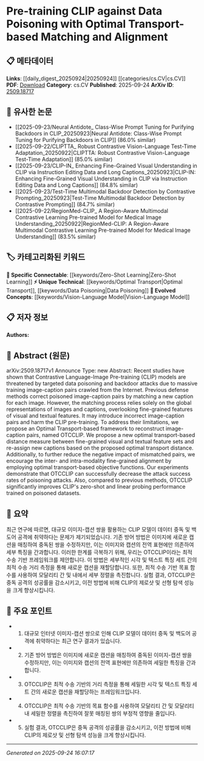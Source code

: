<!-- KEYWORD_LINKING_METADATA:
{
  "processed_timestamp": "2025-09-24T16:07:17.590153",
  "vocabulary_version": "1.0",
  "selected_keywords": [
    "Vision-Language Model",
    "Optimal Transport",
    "Data Poisoning",
    "Zero-Shot Learning"
  ],
  "rejected_keywords": [],
  "similarity_scores": {
    "Vision-Language Model": 0.85,
    "Optimal Transport": 0.78,
    "Data Poisoning": 0.8,
    "Zero-Shot Learning": 0.82
  },
  "extraction_method": "AI_prompt_based",
  "budget_applied": true,
  "candidates_json": {
    "candidates": [
      {
        "surface": "CLIP",
        "canonical": "Vision-Language Model",
        "aliases": [
          "Contrastive Language-Image Pre-training"
        ],
        "category": "evolved_concepts",
        "rationale": "CLIP is a foundational model in vision-language tasks, linking it enhances understanding of multimodal learning.",
        "novelty_score": 0.45,
        "connectivity_score": 0.88,
        "specificity_score": 0.8,
        "link_intent_score": 0.85
      },
      {
        "surface": "Optimal Transport",
        "canonical": "Optimal Transport",
        "aliases": [
          "OT"
        ],
        "category": "unique_technical",
        "rationale": "Optimal Transport is a specialized mathematical approach crucial for the proposed framework, enhancing technical depth.",
        "novelty_score": 0.7,
        "connectivity_score": 0.65,
        "specificity_score": 0.85,
        "link_intent_score": 0.78
      },
      {
        "surface": "Data Poisoning",
        "canonical": "Data Poisoning",
        "aliases": [
          "Poisoning Attacks"
        ],
        "category": "unique_technical",
        "rationale": "Data poisoning is a critical threat in machine learning, and understanding it is vital for security-focused research.",
        "novelty_score": 0.68,
        "connectivity_score": 0.72,
        "specificity_score": 0.78,
        "link_intent_score": 0.8
      },
      {
        "surface": "Zero-Shot Learning",
        "canonical": "Zero-Shot Learning",
        "aliases": [
          "ZSL"
        ],
        "category": "specific_connectable",
        "rationale": "Zero-shot learning is a key performance metric for CLIP, linking it supports exploration of model capabilities.",
        "novelty_score": 0.5,
        "connectivity_score": 0.85,
        "specificity_score": 0.75,
        "link_intent_score": 0.82
      }
    ],
    "ban_list_suggestions": [
      "method",
      "performance"
    ]
  },
  "decisions": [
    {
      "candidate_surface": "CLIP",
      "resolved_canonical": "Vision-Language Model",
      "decision": "linked",
      "scores": {
        "novelty": 0.45,
        "connectivity": 0.88,
        "specificity": 0.8,
        "link_intent": 0.85
      }
    },
    {
      "candidate_surface": "Optimal Transport",
      "resolved_canonical": "Optimal Transport",
      "decision": "linked",
      "scores": {
        "novelty": 0.7,
        "connectivity": 0.65,
        "specificity": 0.85,
        "link_intent": 0.78
      }
    },
    {
      "candidate_surface": "Data Poisoning",
      "resolved_canonical": "Data Poisoning",
      "decision": "linked",
      "scores": {
        "novelty": 0.68,
        "connectivity": 0.72,
        "specificity": 0.78,
        "link_intent": 0.8
      }
    },
    {
      "candidate_surface": "Zero-Shot Learning",
      "resolved_canonical": "Zero-Shot Learning",
      "decision": "linked",
      "scores": {
        "novelty": 0.5,
        "connectivity": 0.85,
        "specificity": 0.75,
        "link_intent": 0.82
      }
    }
  ]
}
-->

# Pre-training CLIP against Data Poisoning with Optimal Transport-based Matching and Alignment

## 📋 메타데이터

**Links**: [[daily_digest_20250924|20250924]] [[categories/cs.CV|cs.CV]]
**PDF**: [Download](https://arxiv.org/pdf/2509.18717.pdf)
**Category**: cs.CV
**Published**: 2025-09-24
**ArXiv ID**: [2509.18717](https://arxiv.org/abs/2509.18717)

## 🔗 유사한 논문
- [[2025-09-23/Neural Antidote_ Class-Wise Prompt Tuning for Purifying Backdoors in CLIP_20250923|Neural Antidote: Class-Wise Prompt Tuning for Purifying Backdoors in CLIP]] (86.0% similar)
- [[2025-09-22/CLIPTTA_ Robust Contrastive Vision-Language Test-Time Adaptation_20250922|CLIPTTA: Robust Contrastive Vision-Language Test-Time Adaptation]] (85.0% similar)
- [[2025-09-23/CLIP-IN_ Enhancing Fine-Grained Visual Understanding in CLIP via Instruction Editing Data and Long Captions_20250923|CLIP-IN: Enhancing Fine-Grained Visual Understanding in CLIP via Instruction Editing Data and Long Captions]] (84.8% similar)
- [[2025-09-23/Test-Time Multimodal Backdoor Detection by Contrastive Prompting_20250923|Test-Time Multimodal Backdoor Detection by Contrastive Prompting]] (84.7% similar)
- [[2025-09-22/RegionMed-CLIP_ A Region-Aware Multimodal Contrastive Learning Pre-trained Model for Medical Image Understanding_20250922|RegionMed-CLIP: A Region-Aware Multimodal Contrastive Learning Pre-trained Model for Medical Image Understanding]] (83.5% similar)

## 🏷️ 카테고리화된 키워드
**🔗 Specific Connectable**: [[keywords/Zero-Shot Learning|Zero-Shot Learning]]
**⚡ Unique Technical**: [[keywords/Optimal Transport|Optimal Transport]], [[keywords/Data Poisoning|Data Poisoning]]
**🚀 Evolved Concepts**: [[keywords/Vision-Language Model|Vision-Language Model]]

## 📋 저자 정보

**Authors:** 

## 📄 Abstract (원문)

arXiv:2509.18717v1 Announce Type: new 
Abstract: Recent studies have shown that Contrastive Language-Image Pre-training (CLIP) models are threatened by targeted data poisoning and backdoor attacks due to massive training image-caption pairs crawled from the Internet. Previous defense methods correct poisoned image-caption pairs by matching a new caption for each image. However, the matching process relies solely on the global representations of images and captions, overlooking fine-grained features of visual and textual features. It may introduce incorrect image-caption pairs and harm the CLIP pre-training. To address their limitations, we propose an Optimal Transport-based framework to reconstruct image-caption pairs, named OTCCLIP. We propose a new optimal transport-based distance measure between fine-grained visual and textual feature sets and re-assign new captions based on the proposed optimal transport distance. Additionally, to further reduce the negative impact of mismatched pairs, we encourage the inter- and intra-modality fine-grained alignment by employing optimal transport-based objective functions. Our experiments demonstrate that OTCCLIP can successfully decrease the attack success rates of poisoning attacks. Also, compared to previous methods, OTCCLIP significantly improves CLIP's zero-shot and linear probing performance trained on poisoned datasets.

## 📝 요약

최근 연구에 따르면, 대규모 이미지-캡션 쌍을 활용하는 CLIP 모델이 데이터 중독 및 백도어 공격에 취약하다는 문제가 제기되었습니다. 기존 방어 방법은 이미지에 새로운 캡션을 매칭하여 중독된 쌍을 수정하지만, 이는 이미지와 캡션의 전역 표현에만 의존하여 세부 특징을 간과합니다. 이러한 한계를 극복하기 위해, 우리는 OTCCLIP이라는 최적 수송 기반 프레임워크를 제안합니다. 이 방법은 세부적인 시각 및 텍스트 특징 세트 간의 최적 수송 거리 측정을 통해 새로운 캡션을 재할당합니다. 또한, 최적 수송 기반 목표 함수를 사용하여 모달리티 간 및 내에서 세부 정렬을 촉진합니다. 실험 결과, OTCCLIP은 중독 공격의 성공률을 감소시키고, 이전 방법에 비해 CLIP의 제로샷 및 선형 탐색 성능을 크게 향상시킵니다.

## 🎯 주요 포인트

- 1. 대규모 인터넷 이미지-캡션 쌍으로 인해 CLIP 모델이 데이터 중독 및 백도어 공격에 취약하다는 최근 연구 결과가 있습니다.
- 2. 기존 방어 방법은 이미지에 새로운 캡션을 매칭하여 중독된 이미지-캡션 쌍을 수정하지만, 이는 이미지와 캡션의 전역 표현에만 의존하여 세밀한 특징을 간과합니다.
- 3. OTCCLIP은 최적 수송 기반의 거리 측정을 통해 세밀한 시각 및 텍스트 특징 세트 간의 새로운 캡션을 재할당하는 프레임워크입니다.
- 4. OTCCLIP은 최적 수송 기반의 목표 함수를 사용하여 모달리티 간 및 모달리티 내 세밀한 정렬을 촉진하여 잘못 매칭된 쌍의 부정적 영향을 줄입니다.
- 5. 실험 결과, OTCCLIP은 중독 공격의 성공률을 감소시키고, 이전 방법에 비해 CLIP의 제로샷 및 선형 탐색 성능을 크게 향상시킵니다.


---

*Generated on 2025-09-24 16:07:17*